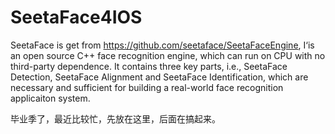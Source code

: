 # SeetaFace4IOS
SeetaFace is get from https://github.com/seetaface/SeetaFaceEngine, I‘is an open source C++ face recognition engine, which can run on CPU with no third-party dependence. It contains three key parts, i.e., SeetaFace Detection, SeetaFace Alignment and SeetaFace Identification, which are necessary and sufficient for building a real-world face recognition applicaiton system.

毕业季了，最近比较忙，先放在这里，后面在搞起来。

